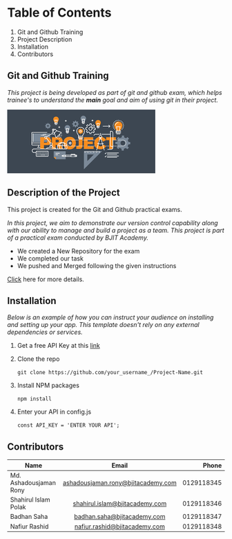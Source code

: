 # Table of Contents
1. Git and Github Training
2. Project Description
3. Installation
4. Contributors

## Git and Github Training
_This project is being developed as part of git and github exam, which helps trainee's to understand the __main__ goal and aim of using git in their project._

![Project Banner](./project-banner.png)

## Description of the Project

This project is created for the Git and Github practical exams.
 
_In this project, we aim to demonstrate our version control capability along with our ability to manage and build a project as a team. This project is part of a practical exam conducted by BJIT Academy._

 - We created a New Repository for the exam
 - We completed our task 
 - We pushed and Merged following the given instructions

[Click](https://www.bjitacademy.com/) here for more details.

## Installation

*Below is an example of how you can instruct your audience on installing and setting up your 
app. This template doesn't rely on any external dependencies or services.*

  1. Get a free API Key at this [link](https://bjitacademy.com/)
  2. Clone the repo

     ```
     git clone https://github.com/your_username_/Project-Name.git
     ```
  3. Install NPM packages

     ```
     npm install
     ```
  4. Enter your API in config.js
     
     ```
     const API_KEY = 'ENTER YOUR API';
     ```
	 
## Contributors	 
| Name      | Email           | Phone  |
| ------------- |:-------------:| -----:|
| Md. Ashadousjaman Rony     | ashadousjaman.rony@bjitacademy.com | 0129118345|
| Shahirul Islam Polak      | shahirul.islam@bjitacademy.com    |   0129118346 |
| Badhan Saha| badhan.saha@bjitacademy.com     |     0129118347 |
| Nafiur Rashid| nafiur.rashid@bjitacademy.com     |     0129118348 |